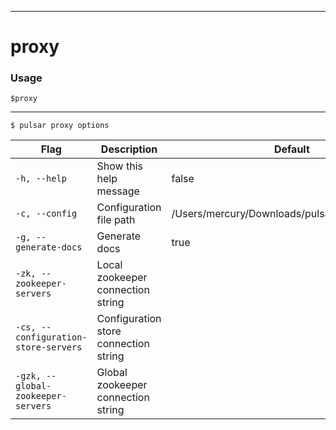 ------------

# proxy

### Usage

`$proxy`

------------



```bdocs-tab:example_shell
$ pulsar proxy options
```

|Flag|Description|Default|
|---|---|---|
| `-h, --help` | Show this help message|false|
| `-c, --config` | Configuration file path|/Users/mercury/Downloads/pulsar/conf/proxy.conf|
| `-g, --generate-docs` | Generate docs|true|
| `-zk, --zookeeper-servers` | Local zookeeper connection string||
| `-cs, --configuration-store-servers` | Configuration store connection string||
| `-gzk, --global-zookeeper-servers` | Global zookeeper connection string||

